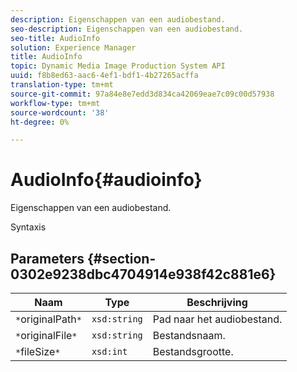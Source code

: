 ```yaml
---
description: Eigenschappen van een audiobestand.
seo-description: Eigenschappen van een audiobestand.
seo-title: AudioInfo
solution: Experience Manager
title: AudioInfo
topic: Dynamic Media Image Production System API
uuid: f8b8ed63-aac6-4ef1-bdf1-4b27265acffa
translation-type: tm+mt
source-git-commit: 97a84e8e7edd3d834ca42069eae7c09c00d57938
workflow-type: tm+mt
source-wordcount: '38'
ht-degree: 0%

---
```



# AudioInfo{#audioinfo}

Eigenschappen van een audiobestand.

Syntaxis

## Parameters {#section-0302e9238dbc4704914e938f42c881e6}

| Naam | Type | Beschrijving |
|---|---|---|
| `*`originalPath`*` | `xsd:string` | Pad naar het audiobestand. |
| `*`originalFile`*` | `xsd:string` | Bestandsnaam. |
| `*`fileSize`*` | `xsd:int` | Bestandsgrootte. |

